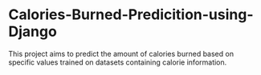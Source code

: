 # Calories-Burned-Predicition-using-Django
This project aims to predict the amount of calories burned based on specific values trained on datasets containing calorie information.
